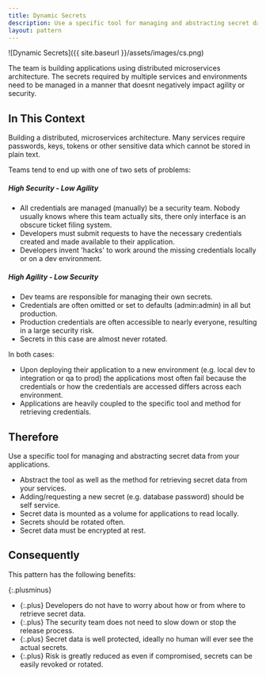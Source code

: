```yaml
---
title: Dynamic Secrets
description: Use a specific tool for managing and abstracting secret data from your applications.
layout: pattern
---
```


![Dynamic Secrets]({{ site.baseurl }}/assets/images/cs.png)

The team is building applications using distributed microservices architecture. The secrets required by multiple services and environments need to be managed in a manner that doesnt negatively impact agility or security.

## In This Context

Building a distributed, microservices architecture. Many services require passwords, keys, tokens or other sensitive data which cannot be stored in plain text.

Teams tend to end up with one of two sets of problems:

##### High Security - Low Agility

- All credentials are managed (manually) be a security team. Nobody usually knows where this team actually sits, there only interface is an obscure ticket filing system.
- Developers must submit requests to have the necessary credentials created and made available to their application.
- Developers invent 'hacks' to work around the missing credentials locally or on a dev environment.

##### High Agility - Low Security

- Dev teams are responsible for managing their own secrets.
- Credentials are often omitted or set to defaults (admin:admin) in all but production.
- Production credentials are often accessible to nearly everyone, resulting in a large security risk.
- Secrets in this case are almost never rotated.

In both cases:

- Upon deploying their application to a new environment (e.g. local dev to integration or qa to prod) the applications most often fail because the credentials or how the credentials are accessed differs across each environment.
- Applications are heavily coupled to the specific tool and method for retrieving credentials.

## Therefore

Use a specific tool for managing and abstracting secret data from your applications.

- Abstract the tool as well as the method for retrieving secret data from your services.
- Adding/requesting a new secret (e.g. database password) should be self service.
- Secret data is mounted as a volume for applications to read locally.
- Secrets should be rotated often.
- Secret data must be encrypted at rest.

## Consequently

This pattern has the following benefits:

{:.plusminus}
- {:.plus} Developers do not have to worry about how or from where to retrieve secret data.
- {:.plus} The security team does not need to slow down or stop the release process.
- {:.plus} Secret data is well protected, ideally no human will ever see the actual secrets.
- {:.plus} Risk is greatly reduced as even if compromised, secrets can be easily revoked or rotated.


